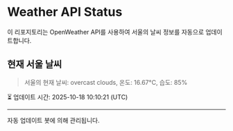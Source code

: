 
# Weather API Status

이 리포지토리는 OpenWeather API를 사용하여 서울의 날씨 정보를 자동으로 업데이트합니다.

## 현재 서울 날씨
> 서울의 현재 날씨: overcast clouds, 온도: 16.67°C, 습도: 85%

⏳ 업데이트 시간: 2025-10-18 10:10:21 (UTC)

---
자동 업데이트 봇에 의해 관리됩니다.
